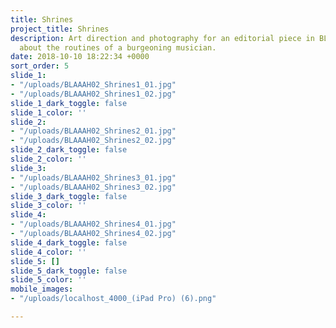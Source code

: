```yaml
---
title: Shrines
project_title: Shrines
description: Art direction and photography for an editorial piece in BLAAAH magazine
  about the routines of a burgeoning musician.
date: 2018-10-10 18:22:34 +0000
sort_order: 5
slide_1:
- "/uploads/BLAAAH02_Shrines1_01.jpg"
- "/uploads/BLAAAH02_Shrines1_02.jpg"
slide_1_dark_toggle: false
slide_1_color: ''
slide_2:
- "/uploads/BLAAAH02_Shrines2_01.jpg"
- "/uploads/BLAAAH02_Shrines2_02.jpg"
slide_2_dark_toggle: false
slide_2_color: ''
slide_3:
- "/uploads/BLAAAH02_Shrines3_01.jpg"
- "/uploads/BLAAAH02_Shrines3_02.jpg"
slide_3_dark_toggle: false
slide_3_color: ''
slide_4:
- "/uploads/BLAAAH02_Shrines4_01.jpg"
- "/uploads/BLAAAH02_Shrines4_02.jpg"
slide_4_dark_toggle: false
slide_4_color: ''
slide_5: []
slide_5_dark_toggle: false
slide_5_color: ''
mobile_images:
- "/uploads/localhost_4000_(iPad Pro) (6).png"

---
```

